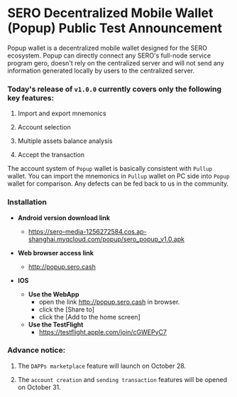 # SERO Decentralized Mobile Wallet (Popup) Public Test Announcement



Popup wallet is a decentralized mobile wallet designed for the SERO ecosystem. Popup can directly connect any SERO's full-node service program gero, doesn't rely on the centralized server and will not send any information generated locally by users to the centralized server.



### Today's release of `v1.0.0` currently covers only the following key features:



1. Import and export mnemonics

2. Account selection

3. Multiple assets balance analysis

4. Accept the transaction



The account system of `Popup` wallet is basically consistent with `Pullup` wallet. You can import the mnemonics in `Pullup` wallet on PC side into `Popup` wallet for comparison. Any defects can be fed back to us in the community.



### Installation



* **Android version download link**
   * https://sero-media-1256272584.cos.ap-shanghai.myqcloud.com/popup/sero_popup_v1.0.apk

* **Web browser access link**
   * http://popup.sero.cash

 * **IOS**
   * **Use the WebApp**
     * open the link <http://popup.sero.cash> in browser.
     * click the  [Share to]
     * click the [Add to the home screen]
   * **Use the TestFlight**
     * https://testflight.apple.com/join/cGWEPyC7



### Advance notice:



1. The `DAPPs marketplace` feature will launch on October 28.

2. The `account creation` and `sending transaction` features will be opened on October 31.